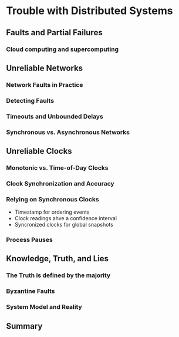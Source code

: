 # Trouble with Distributed Systems

## Faults and Partial Failures

### Cloud computing and supercomputing

## Unreliable Networks

### Network Faults in Practice

### Detecting Faults

### Timeouts and Unbounded Delays

### Synchronous vs. Asynchronous Networks

## Unreliable Clocks

### Monotonic vs. Time-of-Day Clocks

### Clock Synchronization and Accuracy

### Relying on Synchronous Clocks

* Timestamp for ordering events
* Clock readings ahve a confidence interval
* Syncronized clocks for global snapshots

### Process Pauses

## Knowledge, Truth, and Lies

### The Truth is defined by the majority

### Byzantine Faults

### System Model and Reality

## Summary
